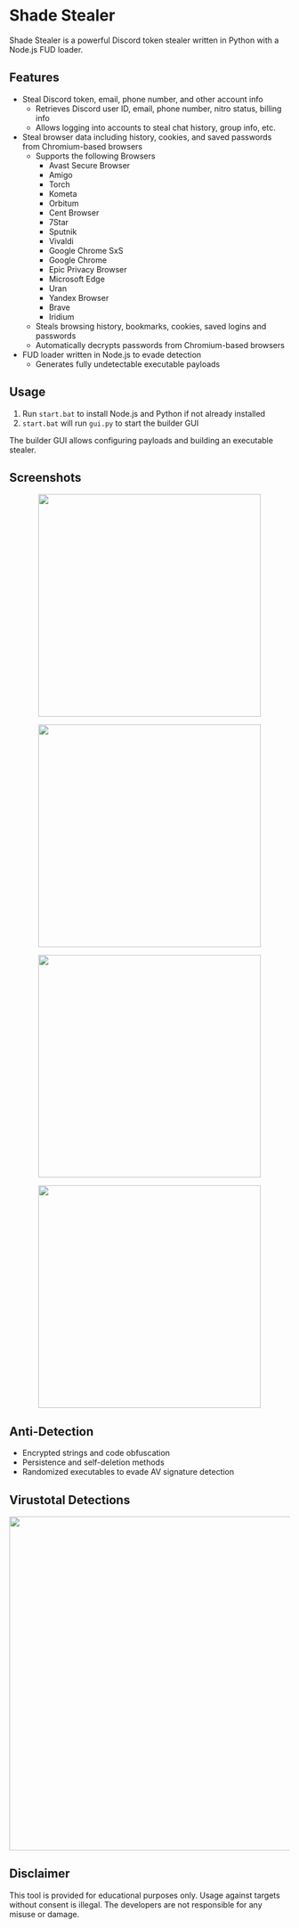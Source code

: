 # Shade Stealer

Shade Stealer is a powerful Discord token stealer written in Python with a Node.js FUD loader.

## Features

- Steal Discord token, email, phone number, and other account info
    - Retrieves Discord user ID, email, phone number, nitro status, billing info
    - Allows logging into accounts to steal chat history, group info, etc.
- Steal browser data including history, cookies, and saved passwords from Chromium-based browsers
    - Supports the following Browsers
        - Avast Secure Browser
        - Amigo
        - Torch
        - Kometa  
        - Orbitum
        - Cent Browser
        - 7Star
        - Sputnik
        - Vivaldi
        - Google Chrome SxS
        - Google Chrome
        - Epic Privacy Browser
        - Microsoft Edge
        - Uran
        - Yandex Browser
        - Brave 
        - Iridium
    - Steals browsing history, bookmarks, cookies, saved logins and passwords
    - Automatically decrypts passwords from Chromium-based browsers
- FUD loader written in Node.js to evade detection
    - Generates fully undetectable executable payloads

## Usage

1. Run `start.bat` to install Node.js and Python if not already installed
2. `start.bat` will run `gui.py` to start the builder GUI  

The builder GUI allows configuring payloads and building an executable stealer.

## Screenshots

<p align="center">
  <img src="https://i.imgur.com/lA2WRGO.png" width="400" />
</p>

<p align="center">  
  <img src="https://i.imgur.com/LPCSybN.png" width="400" />
</p>

<p align="center">
  <img src="https://i.imgur.com/gy2mIZu.png" width="400" /> 
</p>

<p align="center">
  <img src="https://i.imgur.com/suQOICP.png" width="400" />
</p>


## Anti-Detection

- Encrypted strings and code obfuscation
- Persistence and self-deletion methods
- Randomized executables to evade AV signature detection

## Virustotal Detections

<p align="center">
  <img src="https://i.imgur.com/n1QlZ5e.png" width="600" />
</p>


## Disclaimer 

This tool is provided for educational purposes only. Usage against targets without consent is illegal. The developers are not responsible for any misuse or damage.
